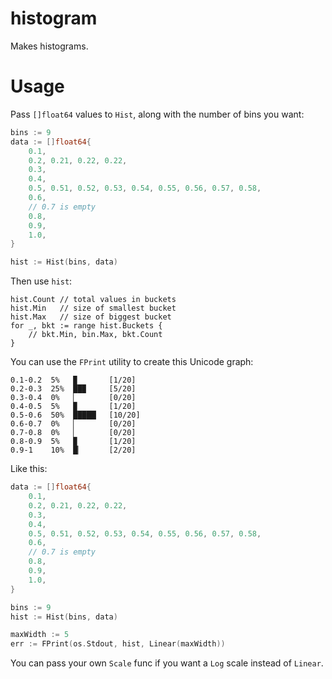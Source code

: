 # histogram

Makes histograms.

# Usage

Pass `[]float64` values to `Hist`, along with the number of bins
you want:

```go
bins := 9
data := []float64{
    0.1,
    0.2, 0.21, 0.22, 0.22,
    0.3,
    0.4,
    0.5, 0.51, 0.52, 0.53, 0.54, 0.55, 0.56, 0.57, 0.58,
    0.6,
    // 0.7 is empty
    0.8,
    0.9,
    1.0,
}

hist := Hist(bins, data)
```

Then use `hist`:

```
hist.Count // total values in buckets
hist.Min   // size of smallest bucket
hist.Max   // size of biggest bucket
for _, bkt := range hist.Buckets {
    // bkt.Min, bin.Max, bkt.Count
}
```

You can use the `FPrint` utility to create this Unicode graph:

```
0.1-0.2  5%   ▉       [1/20]
0.2-0.3  25%  ██▉     [5/20]
0.3-0.4  0%   ▏       [0/20]
0.4-0.5  5%   ▉       [1/20]
0.5-0.6  50%  █████▏  [10/20]
0.6-0.7  0%   ▏       [0/20]
0.7-0.8  0%   ▏       [0/20]
0.8-0.9  5%   ▉       [1/20]
0.9-1    10%  █▏      [2/20]
```

Like this:
```go
data := []float64{
    0.1,
    0.2, 0.21, 0.22, 0.22,
    0.3,
    0.4,
    0.5, 0.51, 0.52, 0.53, 0.54, 0.55, 0.56, 0.57, 0.58,
    0.6,
    // 0.7 is empty
    0.8,
    0.9,
    1.0,
}

bins := 9
hist := Hist(bins, data)

maxWidth := 5
err := FPrint(os.Stdout, hist, Linear(maxWidth))
```

You can pass your own `Scale` func if you want a `Log` scale instead of `Linear`.
